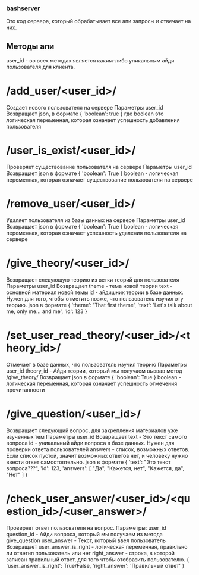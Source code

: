 ### bashserver
Это код сервера, который обрабатывает все апи запросы и отвечает на них.
## Методы апи
user_id - во всех методах является каким-либо уникальным айди пользователя для клиента. 

# /add_user/<user_id>/
Создает нового пользователя на сервере
Параметры
  user_id 
Возвращает 
  json, в формате
{
  'boolean': true 
}
где boolean это логическая переменная, которая означает успешность добавления пользователя


# /user_is_exist/<user_id>/
Проверяет существование пользователя на сервере 
Параметры
  user_id
Возвращает
  json в формате
  {
    'boolean': True
  }
  boolean - логическая переменная, которая означает существование пользователя на сервере

# /remove_user/<user_id>/
Удаляет пользователя из базы данных на сервере
Параметры
  user_id
Возвращает
  json в формате
  {
    'boolean': True
  }
  boolean - логическая переменная, которая означает успешность удаления пользователя на сервере

# /give_theory/<user_id>/
Возвращает следующую теорию из ветки теорий для пользователя
Параметры 
  user_id
Возвращает 
  theme - тема новой теории
  text - основной материал новой темы
  id - айдишник теории в базе данных. Нужен для того, чтобы отметить позже, что пользователь изучил эту теорию.
  json в формате
  {
    'theme': 'That first theme',
    'text': 'Let's talk about me, only me... and me',
    'id': 123
  }

# /set_user_read_theory/<user_id>/<theory_id>/
Отмечает в базе данных, что пользователь изучил теорию
Параметры 
  user_id 
  theory_id - Айди теории, который мы получаем вызвав метод /give_theory/
Возвращает 
  json в формате
  {
    'boolean': True
  }
  boolean - логическая переменная, которая означает успешность отмечения прочитанности

# /give_question/<user_id>/
Возвращает следующий вопрос, для закрепления материалов уже изученных тем
Параметры
  user_id
Возвращает
  text - Это текст самого вопроса
  id - уникальный айди вопроса в базе данных. Нужен для проверки ответа пользователей
  answers - список, возможных ответов. Если список пустой, значит возможных ответов нет, и человеку нужно ввести ответ самостоятельно.
  json в формате 
  {
    'text': "Это текст вопроса???",
    'id': 123,
    'answers': [
      "Да",
      "Кажется, нет",
      "Кажется, да",
      "Нет"
    ]
  }

# /check_user_answer/<user_id>/<question_id>/<user_answer>/
Проверяет ответ пользователя на вопрос.
Параметры:
  user_id 
  question_id - Айди вопроса, который мы получаем из метода give_question
  user_answer - Текст, который ввел пользователь
Возвращает 
  user_answer_is_right - логическая переменная, правильно ли ответил пользователь или нет
  right_answer - строка, в которой записан правильный ответ, для того чтобы отобразить пользователю.
  {
		'user_answer_is_right': True/False,
		'right_answer': 'Правильный ответ'
	}	
